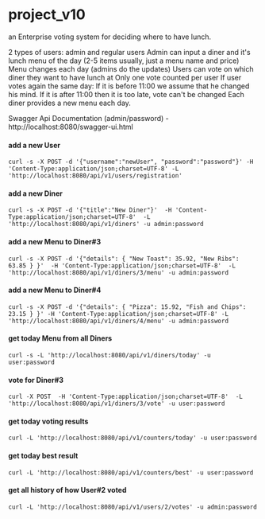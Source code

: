 # project_v10

an Enterprise voting system for deciding where to have lunch.

2 types of users: admin and regular users
Admin can input a diner and it's lunch menu of the day (2-5 items usually, just a menu name and price)
Menu changes each day (admins do the updates)
Users can vote on which diner they want to have lunch at
Only one vote counted per user
If user votes again the same day:
If it is before 11:00 we assume that he changed his mind.
If it is after 11:00 then it is too late, vote can't be changed
Each diner provides a new menu each day.

Swagger Api Documentation (admin/password) - http://localhost:8080/swagger-ui.html

#### add a new User
`curl -s -X POST -d '{"username":"newUser", "password":"password"}'
-H 'Content-Type:application/json;charset=UTF-8'
-L 'http://localhost:8080/api/v1/users/registration'`

#### add a new Diner
`curl -s -X POST -d '{"title":"New Diner"}' 
-H 'Content-Type:application/json;charset=UTF-8' 
-L 'http://localhost:8080/api/v1/diners' -u admin:password`

#### add a new Menu to Diner#3
`curl -s -X POST -d '{"details": { "New Toast": 35.92, "New Ribs": 63.85 } }' 
-H 'Content-Type:application/json;charset=UTF-8' 
-L 'http://localhost:8080/api/v1/diners/3/menu' -u admin:password`

#### add a new Menu to Diner#4
`curl -s -X POST -d '{"details": { "Pizza": 15.92, "Fish and Chips": 23.15 } }'
-H 'Content-Type:application/json;charset=UTF-8'
-L 'http://localhost:8080/api/v1/diners/4/menu' -u admin:password`

#### get today Menu from all Diners
`curl -s -L 'http://localhost:8080/api/v1/diners/today' -u user:password`

#### vote for Diner#3
`curl -X POST 
-H 'Content-Type:application/json;charset=UTF-8' 
-L 'http://localhost:8080/api/v1/diners/3/vote' -u user:password`

#### get today voting results
`curl -L 'http://localhost:8080/api/v1/counters/today' -u user:password`

#### get today best result
`curl -L 'http://localhost:8080/api/v1/counters/best' -u user:password`

#### get all history of how User#2 voted
`curl -L 'http://localhost:8080/api/v1/users/2/votes' -u admin:password`